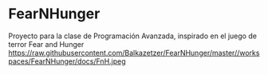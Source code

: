# FearNHunger
Proyecto para la clase de Programación Avanzada, inspirado en el juego de terror Fear and Hunger
https://raw.githubusercontent.com/Balkazetzer/FearNHunger/master//workspaces/FearNHunger/docs/FnH.jpeg
